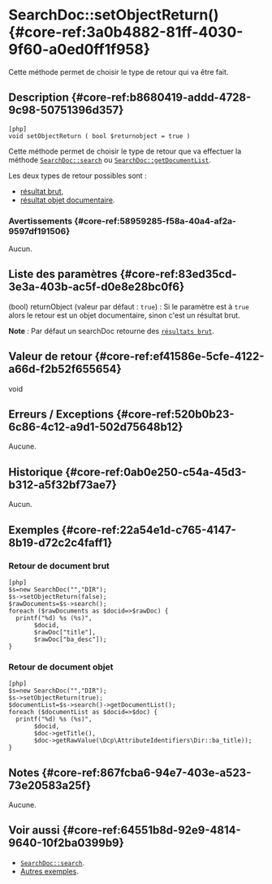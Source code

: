# SearchDoc::setObjectReturn() {#core-ref:3a0b4882-81ff-4030-9f60-a0ed0ff1f958}

<div class="short-description">
Cette méthode permet de choisir le type de retour qui va être fait.
</div>


## Description {#core-ref:b8680419-addd-4728-9c98-50751396d357}

    [php]
    void setObjectReturn ( bool $returnobject = true )

Cette méthode permet de choisir le type de retour que va effectuer la méthode
[`SearchDoc::search`][search] ou [`SearchDoc::getDocumentList`][documentList].

Les deux types de retour possibles sont :

* [résultat brut][resultatBrut],
* [résultat objet documentaire][resultatDocumentaire].

### Avertissements {#core-ref:58959285-f58a-40a4-af2a-9597df191506}

Aucun.

## Liste des paramètres {#core-ref:83ed35cd-3e3a-403b-ac5f-d0e8e28bc0f6}

(bool) returnObject (valeur par défaut : `true`)
:   Si le paramètre est à `true` alors le retour est un objet documentaire,
 sinon c'est un résultat brut.

**Note** : Par défaut un searchDoc retourne des [`résultats brut`][resultatBrut].


## Valeur de retour {#core-ref:ef41586e-5cfe-4122-a66d-f2b52f655654}

void

## Erreurs / Exceptions {#core-ref:520b0b23-6c86-4c12-a9d1-502d75648b12}

Aucune.

## Historique {#core-ref:0ab0e250-c54a-45d3-b312-a5f32bf73ae7}

Aucun.

## Exemples {#core-ref:22a54e1d-c765-4147-8b19-d72c2c4faff1}

### Retour de document brut

    [php]
    $s=new SearchDoc("","DIR");
    $s->setObjectReturn(false);
    $rawDocuments=$s->search();
    foreach ($rawDocuments as $docid=>$rawDoc) {
      printf("%d) %s (%s)", 
           $docid,
           $rawDoc["title"],
           $rawDoc["ba_desc"]);
    }


### Retour de document objet

    [php]
    $s=new SearchDoc("","DIR");
    $s->setObjectReturn(true);
    $documentList=$s->search()->getDocumentList();
    foreach ($documentList as $docid=>$doc) {
      printf("%d) %s (%s)", 
           $docid,
           $doc->getTitle(),
           $doc->getRawValue(\Dcp\AttributeIdentifiers\Dir::ba_title));
    }


## Notes {#core-ref:867fcba6-94e7-403e-a523-73e20583a25f}

Aucune.

## Voir aussi {#core-ref:64551b8d-92e9-4814-9640-10f2ba0399b9}

*   [`SearchDoc::search`][search].
*   [Autres exemples][advancedExemple].

<!-- links -->

[resultatBrut]:             #core-ref:4c508940-f5a0-40ee-a942-6372a95d112e
[resultatDocumentaire]:     #core-ref:84a293c0-0ea6-428c-8da6-f8cc46980d5b
[search]:                   #core-ref:6f5cc024-66e4-429e-9071-67d4523a8e08
[reset]:                    #core-ref:39efa6f3-4d70-452c-b14b-891adca3a56d
[documentList]:             #core-ref:8f0824fa-eed6-4170-b52d-d3dc7c5cb9c1
[advancedExemple]:          #core-ref:d0a89548-a743-4dfc-bf43-49192ef1b6a8
[usecollection]:            #core-ref:881c9fcb-81c2-45af-b89f-70be3a7f24b7